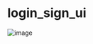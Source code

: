 # login_sign_ui

![image](https://user-images.githubusercontent.com/71991617/181871704-d1ddc7df-b040-4eab-b39d-7b14aef408be.png)
